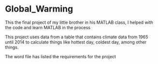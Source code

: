 # Global_Warming
This the final project of my little brother in his MATLAB class, I helped with the code and learn MATLAB in the process

This project uses data from a table that contains climate data from 1965 until 2014 to calculate things like hottest day, coldest day, among other things.

The word file has listed the requirements for the project
